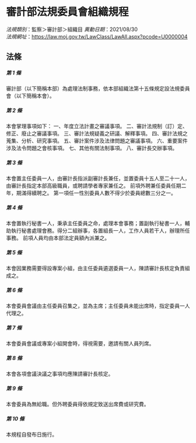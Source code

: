 # 審計部法規委員會組織規程

*法規類別*：監察＞審計部＞組織目
*異動日期*：2021/08/30  
*法規網址*：https://law.moj.gov.tw/LawClass/LawAll.aspx?pcode=U0000004



## 法條
##### 第 1 條
審計部（以下簡稱本部）為處理法制事務，依本部組織法第十五條規定設法規委員會（以下簡稱本會）。

##### 第 2 條
本會掌理事項如下：
一、年度立法計畫之審議事項。
二、審計法規制（訂）定、修正、廢止之審議事項。
三、審計法規疑義之研議、解釋事項。
四、審計法規之蒐集、分析、研究事項。
五、審計案件涉及法律問題之審議事項。
六、重要案件涉及法令問題之會核事項。
七、其他有關法制事項。
八、審計長交辦事項。

##### 第 3 條
本會置主任委員一人，由審計長指派副審計長兼任，並置委員十五人至二十一人，由審計長指定本部高級職員，或聘請學者專家兼任之。
前項外聘兼任委員任期二年，期滿得續聘之。
第一項任一性別委員人數不得少於委員總數三分之一。

##### 第 4 條
本會置執行秘書一人，秉承主任委員之命，處理本會事務；置副執行秘書一人，輔助執行秘書處理會務。得分二組辦事，各置組長一人，工作人員若干人，辦理所任事務。
前項人員均由本部法定員額內派兼之。

##### 第 5 條
本會因業務需要得設專案小組，由主任委員遴選委員一人，陳請審計長核定負責組成之。

##### 第 6 條
本會委員會議由主任委員召集之，並為主席；主任委員未能出席時，指定委員一人代理之。

##### 第 7 條
本會委員會議或專案小組開會時，得視需要，邀請有關人員列席。

##### 第 8 條
本會各項會議決議之事項均應陳請審計長核定。

##### 第 9 條
本會委員為無給職。但外聘委員得依規定致送出席費或研究費。

##### 第 10 條
本規程自發布日施行。


